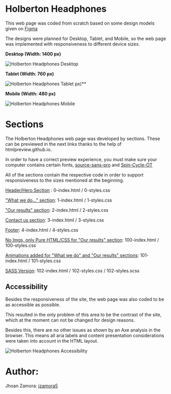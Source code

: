 # Holberton Headphones

This web page was coded from scratch based on some design models given on [Figma](https://www.figma.com/file/gkWRcFqkwtruWZgSfnnHF0/Holberton-School---Headphone-company)

The designs were planned for Desktop, Tablet, and Mobile, so the web page was implemented with responsiveness to different device sizes.

**Desktop (Width: 1400 px)**

![Holberton Headphones Desktop](https://i.ibb.co/1r4k0WC/01-headphones-desktop-2x.png)

**Tablet (Width: 760 px)**

![Holberton Headphones Tablet](https://i.ibb.co/Y2FfH6w/02-headphones-tablet-2x.png) px)\*\*

**Mobile (Width: 480 px)**

![Holberton Headphones Mobile](https://i.ibb.co/s1zx5NS/03-headphones-mobile-2x.png)

# Sections

The Holberton Headphones web page was developed by sections. These can be previewed in the next links thanks to the help of htmlpreview.github.io.

In order to have a correct preview experience, you must make sure your computer contains certain fonts, [source-sans-pro](https://intranet.hbtn.io/rltoken/wltHny-KZP3B8JFRvpmVjA "source-sans-pro") and [Spin-Cycle-OT](https://intranet.hbtn.io/rltoken/Qb96K4nTPQJO1paP_OBELw "Spin-Cycle-OT")

All of the sections contain the respective code in order to support responsiveness to the sizes mentioned at the beginning.

[Header/Hero Section](https://htmlpreview.github.io/?https://github.com/jzamora5/holberton-headphones/blob/master/0-index.html) : 0-index.html / 0-styles.css

["What we do..." section](https://htmlpreview.github.io/?https://github.com/jzamora5/holberton-headphones/blob/master/1-index.html): 1-index.html / 1-styles.css

["Our results" section](https://htmlpreview.github.io/?https://github.com/jzamora5/holberton-headphones/blob/master/2-index.html): 2-index.html / 2-styles.css

[Contact us section](https://htmlpreview.github.io/?https://github.com/jzamora5/holberton-headphones/blob/master/3-index.html): 3-index.html / 3-styles.css

[Footer](https://htmlpreview.github.io/?https://github.com/jzamora5/holberton-headphones/blob/master/4-index.html): 4-index.html / 4-styles.css

[No Imgs, only Pure HTML/CSS for "Our results" section](https://htmlpreview.github.io/?https://github.com/jzamora5/holberton-headphones/blob/master/100-index.html): 100-index.html / 100-styles.css

[Animations added for "What we do" and "Our results" sections](https://htmlpreview.github.io/?https://github.com/jzamora5/holberton-headphones/blob/master/101-index.html): 101-index.html / 101-styles.css

[SASS Version](https://htmlpreview.github.io/?https://github.com/jzamora5/holberton-headphones/blob/master/102-index.html): 102-index.html / 102-styles.css / 102-styles.scss

## Accessibility

Besides the responsiveness of the site, the web page was also coded to be as accessible as possible.

This resulted in the only problem of this area to be the contrast of the site, which at the moment can not be changed for design reasons.

Besides this, there are no other issues as shown by an Axe analysis in the browser. This means all aria labels and content presentation considerations were taken into account in the HTML layout.

![Holberton Headphones Accessibility](https://i.ibb.co/vwY3GX0/Accesibility.png)

# Author:

Jhoan Zamora: [jzamora5](https://github.com/jzamora5)
